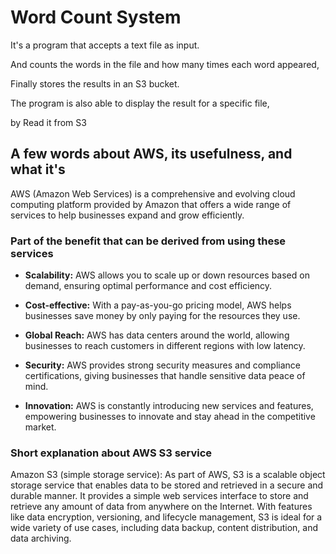 # Word Count System

It's a program that accepts a text file as input.

And counts the words in the file and how many times each word appeared,

Finally stores the results in an S3 bucket.

The program is also able to display the result for a specific file,

by Read it from S3

## A few words about AWS, its usefulness, and what it's

AWS (Amazon Web Services) is a comprehensive and evolving cloud computing platform provided by Amazon that offers a wide range of services to help businesses expand and grow efficiently.

### Part of the benefit that can be derived from using these services
- **Scalability:** AWS allows you to scale up or down resources based on demand, ensuring optimal performance and cost efficiency.
   
- **Cost-effective:** With a pay-as-you-go pricing model, AWS helps businesses save money by only paying for the resources they use.

- **Global Reach:** AWS has data centers around the world, allowing businesses to reach customers in different regions with low latency.

- **Security:** AWS provides strong security measures and compliance certifications, giving businesses that handle sensitive data peace of mind.

- **Innovation:** AWS is constantly introducing new services and features, empowering businesses to innovate and stay ahead in the competitive market.

### Short explanation about AWS S3 service

Amazon S3 (simple storage service):
As part of AWS, S3 is a scalable object storage service that enables data to be stored and retrieved in a secure and durable manner. It provides a simple web services interface to store and retrieve any amount of data from anywhere on the Internet. With features like data encryption, versioning, and lifecycle management, S3 is ideal for a wide variety of use cases, including data backup, content distribution, and data archiving.

